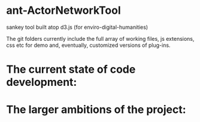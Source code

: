# ant-ActorNetworkTool
sankey tool built atop d3.js (for enviro-digital-humanities)

The git folders currently include the full array of working files, js extensions, css etc for demo and, eventually, customized versions of plug-ins.

# The current state of code development: 

# The larger ambitions of the project:

